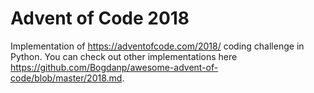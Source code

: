 # Advent of Code 2018

Implementation of https://adventofcode.com/2018/ coding challenge in Python.
You can check out other implementations here https://github.com/Bogdanp/awesome-advent-of-code/blob/master/2018.md.
